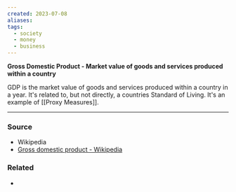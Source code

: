 ```yaml
---
created: 2023-07-08
aliases: 
tags:
  - society
  - money
  - business
---
```

**Gross Domestic Product - Market value of goods and services produced within a country**

GDP is the market value of goods and services produced within a country in a year. It's related to, but not directly, a countries Standard of Living. It's an example of [[Proxy Measures]].

---

### Source
- Wikipedia
- [Gross domestic product - Wikipedia](https://en.wikipedia.org/wiki/Gross_domestic_product?wprov=sfti1)

### Related
- 